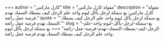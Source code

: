 +++
author = "كارل ماركس"
title = "مقولة كارل ماركس"
description = "مقولة كارل ماركس: بع سمكة لرجل يأكل ليوم واحد علم الرجل كيف يصطاد السمك تهدم فرصة عمل رائعة."
quote = '''بع سمكة لرجل يأكل ليوم واحد علم الرجل كيف يصطاد السمك تهدم فرصة عمل رائعة.'''
slug = "بع-سمكة-لرجل-يأكل-ليوم-واحد-علم-الرجل-كيف-يصطاد-السمك-تهدم-فرصة-عمل-رائعة"
+++
بع سمكة لرجل يأكل ليوم واحد علم الرجل كيف يصطاد السمك تهدم فرصة عمل رائعة.
